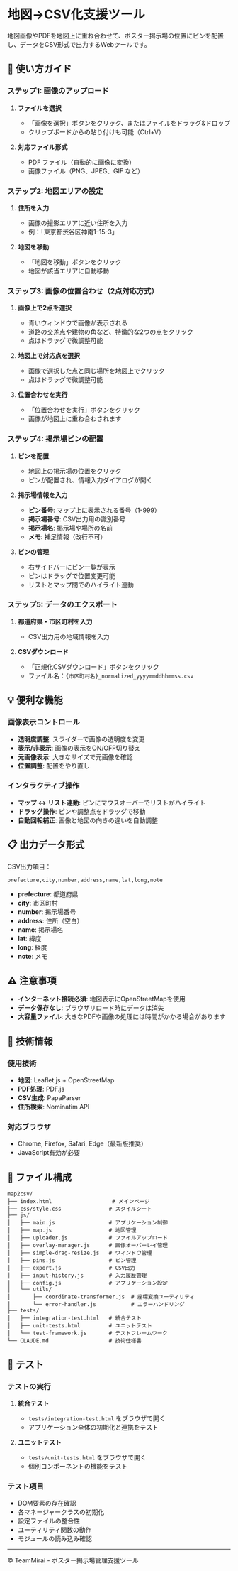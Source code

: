 # 地図→CSV化支援ツール

地図画像やPDFを地図上に重ね合わせて、ポスター掲示場の位置にピンを配置し、データをCSV形式で出力するWebツールです。

## 📖 使い方ガイド

### ステップ1: 画像のアップロード

1. **ファイルを選択**
   - 「画像を選択」ボタンをクリック、またはファイルをドラッグ&ドロップ
   - クリップボードからの貼り付けも可能（Ctrl+V）

2. **対応ファイル形式**
   - PDF ファイル（自動的に画像に変換）
   - 画像ファイル（PNG、JPEG、GIF など）

### ステップ2: 地図エリアの設定

1. **住所を入力**
   - 画像の撮影エリアに近い住所を入力
   - 例：「東京都渋谷区神南1-15-3」

2. **地図を移動**
   - 「地図を移動」ボタンをクリック
   - 地図が該当エリアに自動移動

### ステップ3: 画像の位置合わせ（2点対応方式）

1. **画像上で2点を選択**
   - 青いウィンドウで画像が表示される
   - 道路の交差点や建物の角など、特徴的な2つの点をクリック
   - 点はドラッグで微調整可能

2. **地図上で対応点を選択**
   - 画像で選択した点と同じ場所を地図上でクリック
   - 点はドラッグで微調整可能

3. **位置合わせを実行**
   - 「位置合わせを実行」ボタンをクリック
   - 画像が地図上に重ね合わされます

### ステップ4: 掲示場ピンの配置

1. **ピンを配置**
   - 地図上の掲示場の位置をクリック
   - ピンが配置され、情報入力ダイアログが開く

2. **掲示場情報を入力**
   - **ピン番号**: マップ上に表示される番号（1-999）
   - **掲示場番号**: CSV出力用の識別番号
   - **掲示場名**: 掲示場や場所の名前
   - **メモ**: 補足情報（改行不可）

3. **ピンの管理**
   - 右サイドバーにピン一覧が表示
   - ピンはドラッグで位置変更可能
   - リストとマップ間でのハイライト連動

### ステップ5: データのエクスポート

1. **都道府県・市区町村を入力**
   - CSV出力用の地域情報を入力

2. **CSVダウンロード**
   - 「正規化CSVダウンロード」ボタンをクリック
   - ファイル名：`{市区町村名}_normalized_yyyymmddhhmmss.csv`

## 💡 便利な機能

### 画像表示コントロール
- **透明度調整**: スライダーで画像の透明度を変更
- **表示/非表示**: 画像の表示をON/OFF切り替え
- **元画像表示**: 大きなサイズで元画像を確認
- **位置調整**: 配置をやり直し

### インタラクティブ操作
- **マップ ↔ リスト連動**: ピンにマウスオーバーでリストがハイライト
- **ドラッグ操作**: ピンや調整点をドラッグで移動
- **自動回転補正**: 画像と地図の向きの違いを自動調整

## 📋 出力データ形式

CSV出力項目：
```
prefecture,city,number,address,name,lat,long,note
```

- **prefecture**: 都道府県
- **city**: 市区町村
- **number**: 掲示場番号
- **address**: 住所（空白）
- **name**: 掲示場名
- **lat**: 緯度
- **long**: 経度
- **note**: メモ

## ⚠️ 注意事項

- **インターネット接続必須**: 地図表示にOpenStreetMapを使用
- **データ保存なし**: ブラウザリロード時にデータは消失
- **大容量ファイル**: 大きなPDFや画像の処理には時間がかかる場合があります

## 🔧 技術情報

### 使用技術
- **地図**: Leaflet.js + OpenStreetMap
- **PDF処理**: PDF.js
- **CSV生成**: PapaParser
- **住所検索**: Nominatim API

### 対応ブラウザ
- Chrome, Firefox, Safari, Edge（最新版推奨）
- JavaScript有効が必要

## 📁 ファイル構成

```
map2csv/
├── index.html                   # メインページ
├── css/style.css               # スタイルシート
├── js/
│   ├── main.js                 # アプリケーション制御
│   ├── map.js                  # 地図管理
│   ├── uploader.js             # ファイルアップロード
│   ├── overlay-manager.js      # 画像オーバーレイ管理
│   ├── simple-drag-resize.js   # ウィンドウ管理
│   ├── pins.js                 # ピン管理
│   ├── export.js               # CSV出力
│   ├── input-history.js        # 入力履歴管理
│   ├── config.js               # アプリケーション設定
│   └── utils/
│       ├── coordinate-transformer.js  # 座標変換ユーティリティ
│       └── error-handler.js           # エラーハンドリング
├── tests/
│   ├── integration-test.html   # 統合テスト
│   ├── unit-tests.html         # ユニットテスト
│   └── test-framework.js       # テストフレームワーク
└── CLAUDE.md                   # 技術仕様書
```

## 🧪 テスト

### テストの実行

1. **統合テスト**
   - `tests/integration-test.html` をブラウザで開く
   - アプリケーション全体の初期化と連携をテスト

2. **ユニットテスト**
   - `tests/unit-tests.html` をブラウザで開く
   - 個別コンポーネントの機能をテスト

### テスト項目
- DOM要素の存在確認
- 各マネージャークラスの初期化
- 設定ファイルの整合性
- ユーティリティ関数の動作
- モジュールの読み込み確認

---

© TeamMirai - ポスター掲示場管理支援ツール